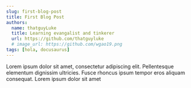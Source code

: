 ```yaml
---
slug: first-blog-post
title: First Blog Post
authors:
  name: thatguyLuke
  title: Learning evangalist and tinkerer
  url: https://github.com/thatguyluke
  # image_url: https://github.com/wgao19.png
tags: [hola, docusaurus]
---
```


Lorem ipsum dolor sit amet, consectetur adipiscing elit. Pellentesque elementum dignissim ultricies. Fusce rhoncus ipsum tempor eros aliquam consequat. Lorem ipsum dolor sit amet
